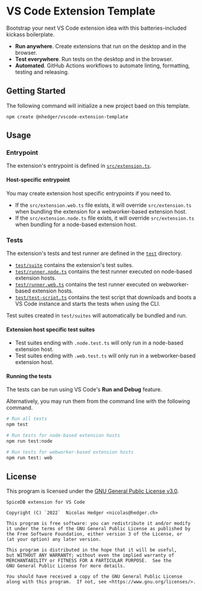 # VS Code Extension Template

Bootstrap your next VS Code extension idea with this batteries-included kickass boilerplate.

-   **Run anywhere**. Create extensions that run on the desktop and in the browser.
-   **Test everywhere**. Run tests on the desktop and in the browser.
-   **Automated**. GitHub Actions workflows to automate linting, formatting, testing and releasing.

## Getting Started

The following command will initialize a new project baed on this template.

```shell
npm create @nhedger/vscode-extension-template
```

## Usage

### Entrypoint

The extension's entrypoint is defined in [`src/extension.ts`](./src/extension.ts).

#### Host-specific entrypoint

You may create extension host specific entrypoints if you need to.

-   If the `src/extension.web.ts` file exists, it will override `src/extension.ts` when bundling the extension for a
    webworker-based extension host.
-   If the `src/extension.node.ts` file exists, it will override `src/extension.ts` when bundling for a node-based
    extension host.

### Tests

The extension's tests and test runner are defined in the [`test`](./test/) directory.

-   [`test/suite`](./test/suite/) contains the extension's test suites.
-   [`test/runner.node.ts`](./test/runner.node.ts) contains the test runner executed on node-based extension hosts.
-   [`test/runner.web.ts`](./test/runner.web.ts) contains the test runner executed on webworker-based extension hosts.
-   [`test/test-script.ts`](./test/test-script.ts) contains the test script that downloads and boots a VS Code instance
    and starts the tests when using the CLI.

Test suites created in `test/suites` will automatically be bundled and run.

#### Extension host specific test suites

-   Test suites ending with `.node.test.ts` will only run in a node-based extension host.
-   Test suites ending with `.web.test.ts` will only run in a webworker-based extension host.

#### Running the tests

The tests can be run using VS Code's **Run and Debug** feature.

Alternatively, you may run them from the command line with the following command.

```bash
# Run all tests
npm test

# Run tests for node-based extension hosts
npm run test:node

# Run tests for webworker-based extension hosts
npm run test: web
```

## License

This program is licensed under the [GNU General Public License v3.0](./LICENSE).

```
SpiceDB extension for VS Code

Copyright (C) `2022`  Nicolas Hedger <nicolas@hedger.ch>

This program is free software: you can redistribute it and/or modify
it under the terms of the GNU General Public License as published by
the Free Software Foundation, either version 3 of the License, or
(at your option) any later version.

This program is distributed in the hope that it will be useful,
but WITHOUT ANY WARRANTY; without even the implied warranty of
MERCHANTABILITY or FITNESS FOR A PARTICULAR PURPOSE.  See the
GNU General Public License for more details.

You should have received a copy of the GNU General Public License
along with this program.  If not, see <https://www.gnu.org/licenses/>.
```
